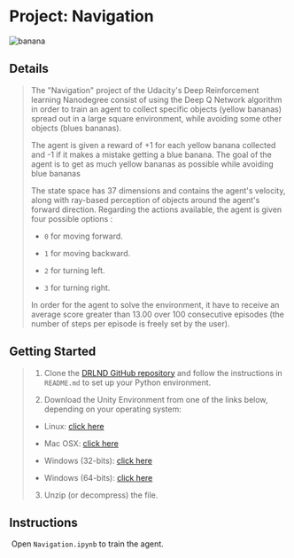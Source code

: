# Project: Navigation



![banana](https://s3.amazonaws.com/video.udacity-data.com/topher/2018/June/5b1ab4b0_banana/banana.gif)



## Details

> The "Navigation" project of the Udacity's Deep Reinforcement learning Nanodegree consist of using the Deep Q Network algorithm in order to train an agent to collect specific objects (yellow bananas) spread out in a large square environment, while avoiding some other objects (blues bananas).
>
> The agent is given a reward of +1 for each yellow banana collected and -1 if it makes a mistake getting a blue banana. The goal of the agent is to get as much yellow bananas as possible while avoiding blue bananas
>
> The state space has 37 dimensions and contains the agent's velocity, along with ray-based perception of objects around the agent's forward direction. Regarding the actions available, the agent is given four possible options : 
>
> - `0` for moving forward.
>
> - `1` for moving backward.
>
> - `2` for turning left.
>
> - `3` for turning right.
>
> In order for the agent to solve the environment, it have to receive an average score greater than 13.00 over 100 consecutive episodes (the number of steps per episode is freely set by the user).



## Getting Started

> 1. Clone the [DRLND GitHub repository](https://github.com/udacity/deep-reinforcement-learning) and follow the instructions in `README.md` to set up your Python environment.
>
> 2. Download the Unity Environment from one of the links below, depending on your operating system:
>
> - Linux: [click here](https://s3-us-west-1.amazonaws.com/udacity-drlnd/P1/Banana/Banana_Linux.zip)
>
> - Mac OSX: [click here](https://s3-us-west-1.amazonaws.com/udacity-drlnd/P1/Banana/Banana.app.zip)
>
> - Windows (32-bits): [click here](https://s3-us-west-1.amazonaws.com/udacity-drlnd/P1/Banana/Banana_Windows_x86.zip)
>
> - Windows (64-bits): [click here](https://s3-us-west-1.amazonaws.com/udacity-drlnd/P1/Banana/Banana_Windows_x86_64.zip)
>
> 3. Unzip (or decompress) the file.



## Instructions

​       Open `Navigation.ipynb` to train the agent.
